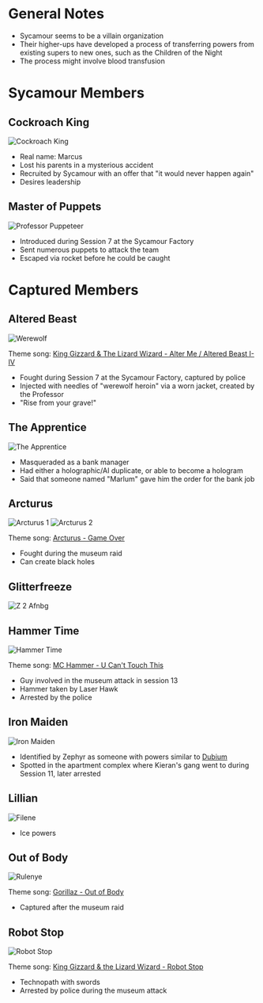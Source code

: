 <!-- TITLE: Sycamour -->
<!-- SUBTITLE: A quick summary of Sycamour -->

# General Notes
* Sycamour seems to be a villain organization
* Their higher-ups have developed a process of transferring powers from existing supers to new ones, such as the Children of the Night
* The process might involve blood transfusion
# Sycamour Members
## Cockroach King
![Cockroach King](/uploads/sycamour/cockroach-king.jpg "Cockroach King")

* Real name: Marcus
* Lost his parents in a mysterious accident
* Recruited by Sycamour with an offer that "it would never happen again"
* Desires leadership
## Master of Puppets
![Professor Puppeteer](/uploads/sycamour/professor-puppeteer.jpg "Professor Puppeteer")

* Introduced during Session 7 at the Sycamour Factory
* Sent numerous puppets to attack the team
* Escaped via rocket before he could be caught
# Captured Members
## Altered Beast
![Werewolf](/uploads/sycamour/werewolf.jpg "Werewolf")

Theme song: [King Gizzard & The Lizard Wizard - Alter Me / Altered Beast I-IV](https://www.youtube.com/watch?v=ZBuWFn5gFE4)

* Fought during Session 7 at the Sycamour Factory, captured by police
* Injected with needles of "werewolf heroin" via a worn jacket, created by the Professor
* "Rise from your grave!"
## The Apprentice
![The Apprentice](/uploads/sycamour/the-apprentice.jpg "The Apprentice")

* Masqueraded as a bank manager
* Had either a holographic/AI duplicate, or able to become a hologram
* Said that someone named "Marlum" gave him the order for the bank job
## Arcturus
![Arcturus 1](/uploads/sycamour-sycamour/arcturus-1.jpg "Arcturus 1")
![Arcturus 2](/uploads/sycamour-sycamour/arcturus-2.jpg "Arcturus 2")

Theme song: [Arcturus - Game Over](https://www.youtube.com/watch?v=kQmtcaI3VEs)

* Fought during the museum raid
* Can create black holes
## Glitterfreeze
![Z 2 Afnbg](/uploads/sycamour-sycamour/z-2-afnbg.jpg "Z 2 Afnbg")

## Hammer Time
![Hammer Time](/uploads/sycamour-sycamour/hammer-time.jpg "Hammer Time")

Theme song: [MC Hammer - U Can't Touch This](https://www.youtube.com/watch?v=otCpCn0l4Wo)

* Guy involved in the museum attack in session 13
* Hammer taken by Laser Hawk
* Arrested by the police
## Iron Maiden
![Iron Maiden](/uploads/sycamour/iron-maiden.jpg "Iron Maiden")

* Identified by Zephyr as someone with powers similar to [Dubium](#dubium)
* Spotted in the apartment complex where Kieran's gang went to during Session 11, later arrested
## Lillian
![Filene](/uploads/sycamour-sycamour/filene.jpg "Filene")

* Ice powers
## Out of Body
![Rulenye](/uploads/sycamour-sycamour/rulenye.jpg "Rulenye")

Theme song: [Gorillaz - Out of Body](https://www.youtube.com/watch?v=gawKAeTayNY)

* Captured after the museum raid

## Robot Stop
![Robot Stop](/uploads/sycamour-sycamour/robot-stop.jpg "Robot Stop")

Theme song: [King Gizzard & the Lizard Wizard - Robot Stop](https://www.youtube.com/watch?v=9p_Si21ig7c)

* Technopath with swords
* Arrested by police during the museum attack
